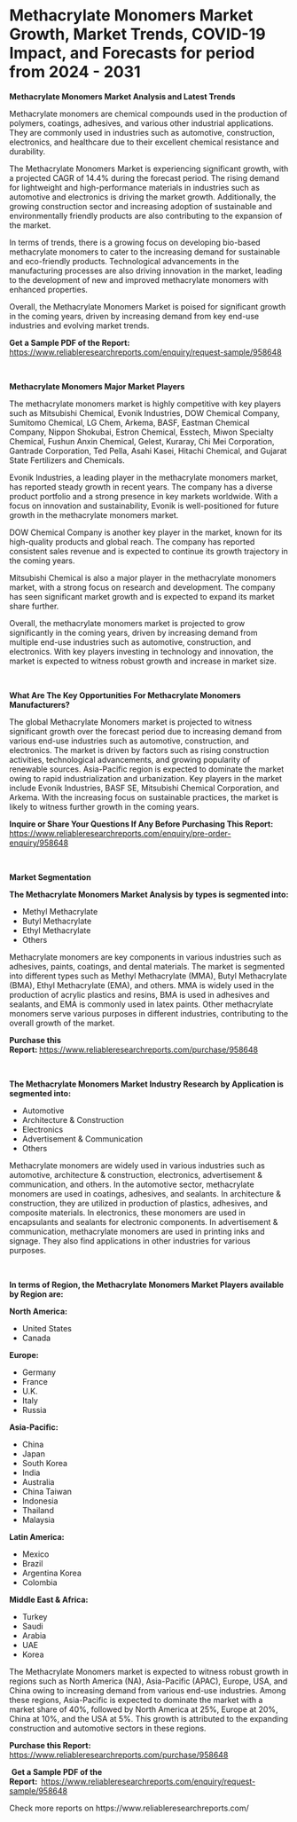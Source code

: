 <p><h1>Methacrylate Monomers Market Growth, Market Trends, COVID-19 Impact, and Forecasts for period from 2024 - 2031</h1></p><p><strong>Methacrylate Monomers Market Analysis and Latest Trends</strong></p>
<p><p>Methacrylate monomers are chemical compounds used in the production of polymers, coatings, adhesives, and various other industrial applications. They are commonly used in industries such as automotive, construction, electronics, and healthcare due to their excellent chemical resistance and durability.</p><p>The Methacrylate Monomers Market is experiencing significant growth, with a projected CAGR of 14.4% during the forecast period. The rising demand for lightweight and high-performance materials in industries such as automotive and electronics is driving the market growth. Additionally, the growing construction sector and increasing adoption of sustainable and environmentally friendly products are also contributing to the expansion of the market.</p><p>In terms of trends, there is a growing focus on developing bio-based methacrylate monomers to cater to the increasing demand for sustainable and eco-friendly products. Technological advancements in the manufacturing processes are also driving innovation in the market, leading to the development of new and improved methacrylate monomers with enhanced properties.</p><p>Overall, the Methacrylate Monomers Market is poised for significant growth in the coming years, driven by increasing demand from key end-use industries and evolving market trends.</p></p>
<p><strong>Get a Sample PDF of the Report:&nbsp;</strong> <a href="https://www.reliableresearchreports.com/enquiry/request-sample/958648">https://www.reliableresearchreports.com/enquiry/request-sample/958648</a></p>
<p>&nbsp;</p>
<p><strong>Methacrylate Monomers Major Market Players</strong></p>
<p><p>The methacrylate monomers market is highly competitive with key players such as Mitsubishi Chemical, Evonik Industries, DOW Chemical Company, Sumitomo Chemical, LG Chem, Arkema, BASF, Eastman Chemical Company, Nippon Shokubai, Estron Chemical, Esstech, Miwon Specialty Chemical, Fushun Anxin Chemical, Gelest, Kuraray, Chi Mei Corporation, Gantrade Corporation, Ted Pella, Asahi Kasei, Hitachi Chemical, and Gujarat State Fertilizers and Chemicals.</p><p>Evonik Industries, a leading player in the methacrylate monomers market, has reported steady growth in recent years. The company has a diverse product portfolio and a strong presence in key markets worldwide. With a focus on innovation and sustainability, Evonik is well-positioned for future growth in the methacrylate monomers market.</p><p>DOW Chemical Company is another key player in the market, known for its high-quality products and global reach. The company has reported consistent sales revenue and is expected to continue its growth trajectory in the coming years.</p><p>Mitsubishi Chemical is also a major player in the methacrylate monomers market, with a strong focus on research and development. The company has seen significant market growth and is expected to expand its market share further.</p><p>Overall, the methacrylate monomers market is projected to grow significantly in the coming years, driven by increasing demand from multiple end-use industries such as automotive, construction, and electronics. With key players investing in technology and innovation, the market is expected to witness robust growth and increase in market size.</p></p>
<p>&nbsp;</p>
<p><strong>What Are The Key Opportunities For Methacrylate Monomers Manufacturers?</strong></p>
<p><p>The global Methacrylate Monomers market is projected to witness significant growth over the forecast period due to increasing demand from various end-use industries such as automotive, construction, and electronics. The market is driven by factors such as rising construction activities, technological advancements, and growing popularity of renewable sources. Asia-Pacific region is expected to dominate the market owing to rapid industrialization and urbanization. Key players in the market include Evonik Industries, BASF SE, Mitsubishi Chemical Corporation, and Arkema. With the increasing focus on sustainable practices, the market is likely to witness further growth in the coming years.</p></p>
<p><strong>Inquire or Share Your Questions If Any Before Purchasing This Report:</strong> <a href="https://www.reliableresearchreports.com/enquiry/pre-order-enquiry/958648">https://www.reliableresearchreports.com/enquiry/pre-order-enquiry/958648</a></p>
<p>&nbsp;</p>
<p><strong>Market Segmentation</strong></p>
<p><strong>The Methacrylate Monomers Market Analysis by types is segmented into:</strong></p>
<p><ul><li>Methyl Methacrylate</li><li>Butyl Methacrylate</li><li>Ethyl Methacrylate</li><li>Others</li></ul></p>
<p><p>Methacrylate monomers are key components in various industries such as adhesives, paints, coatings, and dental materials. The market is segmented into different types such as Methyl Methacrylate (MMA), Butyl Methacrylate (BMA), Ethyl Methacrylate (EMA), and others. MMA is widely used in the production of acrylic plastics and resins, BMA is used in adhesives and sealants, and EMA is commonly used in latex paints. Other methacrylate monomers serve various purposes in different industries, contributing to the overall growth of the market.</p></p>
<p><strong>Purchase this Report:&nbsp;</strong><a href="https://www.reliableresearchreports.com/purchase/958648">https://www.reliableresearchreports.com/purchase/958648</a></p>
<p>&nbsp;</p>
<p><strong>The Methacrylate Monomers Market Industry Research by Application is segmented into:</strong></p>
<p><ul><li>Automotive</li><li>Architecture & Construction</li><li>Electronics</li><li>Advertisement & Communication</li><li>Others</li></ul></p>
<p><p>Methacrylate monomers are widely used in various industries such as automotive, architecture & construction, electronics, advertisement & communication, and others. In the automotive sector, methacrylate monomers are used in coatings, adhesives, and sealants. In architecture & construction, they are utilized in production of plastics, adhesives, and composite materials. In electronics, these monomers are used in encapsulants and sealants for electronic components. In advertisement & communication, methacrylate monomers are used in printing inks and signage. They also find applications in other industries for various purposes.</p></p>
<p>&nbsp;</p>
<p><strong>In terms of Region, the Methacrylate Monomers Market Players available by Region are:</strong></p>
<p>
    <p> <strong> North America: </strong>
        <ul>
            <li>United States</li>
            <li>Canada</li>
        </ul>
        </p> 
    <p> <strong> Europe: </strong>
        <ul>
            <li>Germany</li>
            <li>France</li>
            <li>U.K.</li>
            <li>Italy</li>
            <li>Russia</li>
        </ul>
        </p> 
    <p> <strong> Asia-Pacific: </strong>
        <ul>
            <li>China</li>
            <li>Japan</li>
            <li>South Korea</li>
            <li>India</li>
            <li>Australia</li>
            <li>China Taiwan</li>
            <li>Indonesia</li>
            <li>Thailand</li>
            <li>Malaysia</li>
        </ul>
        </p> 
    <p> <strong> Latin America: </strong>
        <ul>
            <li>Mexico</li>
            <li>Brazil</li>
            <li>Argentina Korea</li>
            <li>Colombia</li>
        </ul>
        </p> 
    <p> <strong> Middle East & Africa: </strong>
        <ul>
            <li>Turkey</li>
            <li>Saudi</li>
            <li>Arabia</li>
            <li>UAE</li>
            <li>Korea</li>
        </ul>
    </p>
    </p>
<p><p>The Methacrylate Monomers market is expected to witness robust growth in regions such as North America (NA), Asia-Pacific (APAC), Europe, USA, and China owing to increasing demand from various end-use industries. Among these regions, Asia-Pacific is expected to dominate the market with a market share of 40%, followed by North America at 25%, Europe at 20%, China at 10%, and the USA at 5%. This growth is attributed to the expanding construction and automotive sectors in these regions.</p></p>
<p><strong>Purchase this Report: </strong><a href="https://www.reliableresearchreports.com/purchase/958648">https://www.reliableresearchreports.com/purchase/958648</a></p>
<p>&nbsp;<strong>Get a Sample PDF of the Report:&nbsp;&nbsp;</strong><a href="https://www.reliableresearchreports.com/enquiry/request-sample/958648">https://www.reliableresearchreports.com/enquiry/request-sample/958648</a></p>
<p><strong></strong></p>
<p>Check more reports on https://www.reliableresearchreports.com/</p>